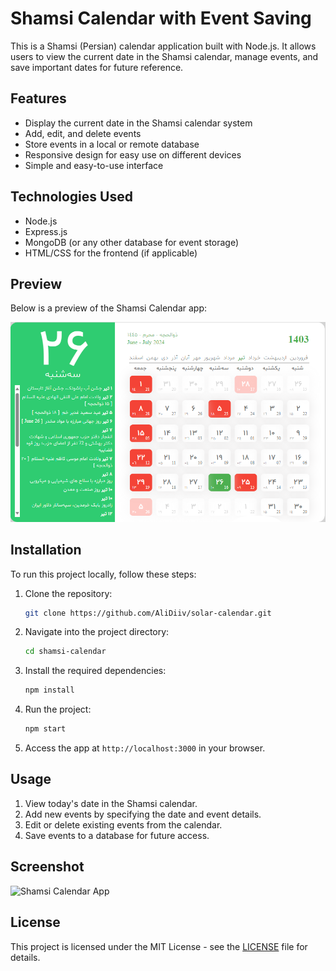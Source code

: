 # Shamsi Calendar with Event Saving

This is a Shamsi (Persian) calendar application built with Node.js. It allows users to view the current date in the Shamsi calendar, manage events, and save important dates for future reference.

## Features
- Display the current date in the Shamsi calendar system
- Add, edit, and delete events
- Store events in a local or remote database
- Responsive design for easy use on different devices
- Simple and easy-to-use interface

## Technologies Used
- Node.js
- Express.js
- MongoDB (or any other database for event storage)
- HTML/CSS for the frontend (if applicable)
  
## Preview
Below is a preview of the Shamsi Calendar app:

![Shamsi Calendar Preview](shamsi-calendar-preview.png)

## Installation

To run this project locally, follow these steps:

1. Clone the repository:
    ```bash
    git clone https://github.com/AliDiiv/solar-calendar.git
    ```

2. Navigate into the project directory:
    ```bash
    cd shamsi-calendar
    ```

3. Install the required dependencies:
    ```bash
    npm install
    ```

4. Run the project:
    ```bash
    npm start
    ```

5. Access the app at `http://localhost:3000` in your browser.

## Usage

1. View today's date in the Shamsi calendar.
2. Add new events by specifying the date and event details.
3. Edit or delete existing events from the calendar.
4. Save events to a database for future access.

## Screenshot
![Shamsi Calendar App](img/shamsi-calendar-preview.png)

## License
This project is licensed under the MIT License - see the [LICENSE](LICENSE) file for details.
